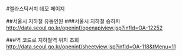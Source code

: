 #엘라스틱서치 데모 페이지

##서울시 지하철 유동인원
###서울시 지하철 승하차
http://data.seoul.go.kr/openinf/openapiview.jsp?infId=OA-12252

###역 코드로 지하철역 위치 조회
http://data.seoul.go.kr/openinf/sheetview.jsp?infId=OA-118&tMenu=11
